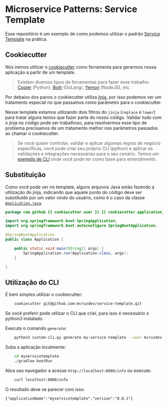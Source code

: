 # Microservice Patterns: Service Template

Esse repositório é um exemplo de como podemos utilizar o padrão [Service Template](https://microservices.io/patterns/service-template.html) na prática.

## Cookiecutter

Nós iremos utilizar o [cookiecutter](https://cookiecutter.readthedocs.io/en/stable/) como ferramenta para gerarmos nossa aplicação a partir de um template.

> Existem diversos tipos de ferramentas para fazer esse trabalho: [Copier](https://copier.readthedocs.io/en/stable/) (Python), [Boilr](https://github.com/tmrts/boilr) (GoLang), [Yemon](https://yeoman.io/) (NodeJS), etc.

Por debaixo dos panos o cookiecutter utiliza [jinja](https://jinja.palletsprojects.com/en/3.1.x/), por isso podemos ver um tratamento especial no que passamos como parâmetro para o cookiecutter.

Nesse template estamos utilizando dois filtros do `jinja` (`replace` e `lower`) para tratar alguns textos que fazer parte do nosso código. Validar tudo com o jinja no código pode ser trabalhoso, para resolvermos esse tipo de problema precisamos de um tratamento melhor nos parâmetros passados ao chamar o cookiecutter.

> Se você quiser controlar, validar e aplicar algumas regras de negócio específicas, você pode criar seu próprio CLI (python) e aplicar as validações e integrações necessárias para o seu cenário. Temos um [exemplo de CLI](./custom-cli.py) onde você pode ter como base para entendimento.

## Substituição

Como você pode ver no template, alguns arquivos Java estão fazendo a utilização do jinja, indicando que aquele ponto do código deve ser substituído por um valor vindo do usuário, como é o caso da classe [`Application.java`](./%7B%7B%20cookiecutter.application_name%20%7D%7D/src/main/java/com/github/mcruzdev/servicetemplate/Application.java).

```java
package com.github.{{ cookiecutter.user }}.{{ cookiecutter.application_name | replace('-', '') | lower }};

import org.springframework.boot.SpringApplication;
import org.springframework.boot.autoconfigure.SpringBootApplication;

@SpringBootApplication
public class Application {

	public static void main(String[] args) {
		SpringApplication.run(Application.class, args);
	}

}
```

## Utilização do CLI

É bem simples utilizar o cookiecutter:

```sh
    cookiecutter git@github.com:mcruzdev/service-template.git
```

Se você preferir pode utilizar o CLI que criei, para isso é necessário o python3 instalado.

Execute o comando `generate`:
```sh
    python3 custom-cli.py generate my-service-template --user mcruzdev
```

Suba a aplicação localmente:
```sh
    cd myservicetemplate
    ./gradlew bootRun
```

Abra seu navegador e acesse `http://localhost:8080/info` ou execute:

```sh
    curl localhost:8080/info
```

O resultado deve se parecer com isso:

```{"applicationName":"myservicetemplate","version":"0.0.1"}```
